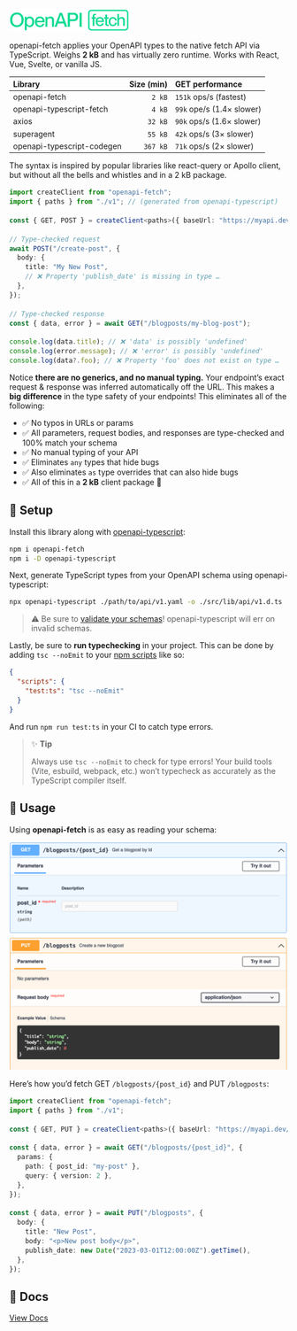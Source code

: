 <img src="../../docs/public/assets/openapi-fetch.svg" alt="openapi-fetch" width="216" height="40" />

openapi-fetch applies your OpenAPI types to the native fetch API via TypeScript. Weighs **2 kB** and has virtually zero runtime. Works with React, Vue, Svelte, or vanilla JS.

| Library                    | Size (min) | GET performance           |
| :------------------------- | ---------: | :------------------------ |
| openapi-fetch              |     `2 kB` | `151k` ops/s (fastest)    |
| openapi-typescript-fetch   |     `4 kB` | `99k` ope/s (1.4× slower) |
| axios                      |    `32 kB` | `90k` ops/s (1.6× slower) |
| superagent                 |    `55 kB` | `42k` ops/s (3× slower)   |
| openapi-typescript-codegen |   `367 kB` | `71k` ops/s (2× slower)   |

The syntax is inspired by popular libraries like react-query or Apollo client, but without all the bells and whistles and in a 2 kB package.

```ts
import createClient from "openapi-fetch";
import { paths } from "./v1"; // (generated from openapi-typescript)

const { GET, POST } = createClient<paths>({ baseUrl: "https://myapi.dev/v1/" });

// Type-checked request
await POST("/create-post", {
  body: {
    title: "My New Post",
    // ❌ Property 'publish_date' is missing in type …
  },
});

// Type-checked response
const { data, error } = await GET("/blogposts/my-blog-post");

console.log(data.title); // ❌ 'data' is possibly 'undefined'
console.log(error.message); // ❌ 'error' is possibly 'undefined'
console.log(data?.foo); // ❌ Property 'foo' does not exist on type …
```

Notice **there are no generics, and no manual typing.** Your endpoint’s exact request & response was inferred automatically off the URL. This makes a **big difference** in the type safety of your endpoints! This eliminates all of the following:

- ✅ No typos in URLs or params
- ✅ All parameters, request bodies, and responses are type-checked and 100% match your schema
- ✅ No manual typing of your API
- ✅ Eliminates `any` types that hide bugs
- ✅ Also eliminates `as` type overrides that can also hide bugs
- ✅ All of this in a **2 kB** client package 🎉

## 🔧 Setup

Install this library along with [openapi-typescript](../openapi-typescript):

```bash
npm i openapi-fetch
npm i -D openapi-typescript
```

Next, generate TypeScript types from your OpenAPI schema using openapi-typescript:

```bash
npx openapi-typescript ./path/to/api/v1.yaml -o ./src/lib/api/v1.d.ts
```

> ⚠️ Be sure to <a href="https://redocly.com/docs/cli/commands/lint/" target="_blank" rel="noopener noreferrer">validate your schemas</a>! openapi-typescript will err on invalid schemas.

Lastly, be sure to **run typechecking** in your project. This can be done by adding `tsc --noEmit` to your <a href="https://docs.npmjs.com/cli/v9/using-npm/scripts" target="_blank" rel="noopener noreferrer">npm scripts</a> like so:

```json
{
  "scripts": {
    "test:ts": "tsc --noEmit"
  }
}
```

And run `npm run test:ts` in your CI to catch type errors.

> ✨ **Tip**
>
> Always use `tsc --noEmit` to check for type errors! Your build tools (Vite, esbuild, webpack, etc.) won’t typecheck as accurately as the TypeScript compiler itself.

## 🏓 Usage

Using **openapi-fetch** is as easy as reading your schema:

![OpenAPI schema example](../../docs/public/assets/openapi-schema.png)

Here’s how you’d fetch GET `/blogposts/{post_id}` and PUT `/blogposts`:

```ts
import createClient from "openapi-fetch";
import { paths } from "./v1";

const { GET, PUT } = createClient<paths>({ baseUrl: "https://myapi.dev/v1/" });

const { data, error } = await GET("/blogposts/{post_id}", {
  params: {
    path: { post_id: "my-post" },
    query: { version: 2 },
  },
});

const { data, error } = await PUT("/blogposts", {
  body: {
    title: "New Post",
    body: "<p>New post body</p>",
    publish_date: new Date("2023-03-01T12:00:00Z").getTime(),
  },
});
```

## 📓 Docs

[View Docs](https://openapi-ts.pages.dev/openapi-fetch/)
